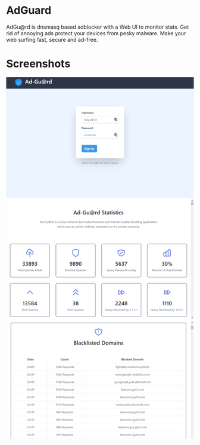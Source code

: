 # AdGuard
AdGu@rd is dnsmasq based adblocker with a Web UI to monitor stats. Get rid of annoying ads protect your devices from pesky malware. Make your web surfing fast, secure and ad-free.

# Screenshots
![](Screenshots/Login.png) ![](Screenshots/Stats2.png) ![](Screenshots/Stats3.png)
